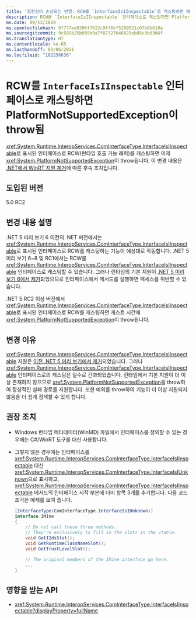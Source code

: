 ```yaml
---
title: '호환성이 손상되는 변경: RCW를 `InterfaceIsIInspectable`로 캐스팅하면 예외가 throw됨'
description: RCW를 `InterfaceIsIInspectable` 인터페이스로 캐스팅하면 PlatformNotSupportedException이 throw되는 .NET 5의 호환성이 손상되는 변경에 관해 알아봅니다.
ms.date: 09/13/2020
ms.openlocfilehash: 9f777ee9396f7822c9ff6bf5209021c07b8b618a
ms.sourcegitcommit: 9c589b25b005b9a7f87327646020eb85c3b6306f
ms.translationtype: HT
ms.contentlocale: ko-KR
ms.lasthandoff: 03/06/2021
ms.locfileid: "102256636"
---
```

# <a name="casting-rcw-to-an-interfaceisiinspectable-interface-throws-platformnotsupportedexception"></a>RCW를 `InterfaceIsIInspectable` 인터페이스로 캐스팅하면 PlatformNotSupportedException이 throw됨

<xref:System.Runtime.InteropServices.ComInterfaceType.InterfaceIsIInspectable>로 표시된 인터페이스로 RCW(런타임 호출 가능 래퍼)를 캐스팅하면 이제 <xref:System.PlatformNotSupportedException>이 throw됩니다. 이 변경 내용은 [.NET에서 WinRT 지원 제거](built-in-support-for-winrt-removed.md)에 따른 후속 조치입니다.

## <a name="version-introduced"></a>도입된 버전

5.0 RC2

## <a name="change-description"></a>변경 내용 설명

.NET 5 미리 보기 6 이전의 .NET 버전에서는 <xref:System.Runtime.InteropServices.ComInterfaceType.InterfaceIsIInspectable>로 표시된 인터페이스로 RCW를 캐스팅하는 기능이 예상대로 작동합니다. .NET 5 미리 보기 6~8 및 RC1에서는 RCW를 <xref:System.Runtime.InteropServices.ComInterfaceType.InterfaceIsIInspectable> 인터페이스로 캐스팅할 수 있습니다. 그러나 런타임의 기본 지원이 [.NET 5 미리 보기 6에서 제거](built-in-support-for-winrt-removed.md)되었으므로 인터페이스에서 메서드를 실행하면 액세스를 위반할 수 있습니다.

.NET 5 RC2 이상 버전에서 <xref:System.Runtime.InteropServices.ComInterfaceType.InterfaceIsIInspectable>로 표시된 인터페이스로 RCW를 캐스팅하면 캐스트 시간에 <xref:System.PlatformNotSupportedException>이 throw됩니다.

## <a name="reason-for-change"></a>변경 이유

<xref:System.Runtime.InteropServices.ComInterfaceType.InterfaceIsIInspectable> 지원은 [이전 .NET 5 미리 보기에서 제거](built-in-support-for-winrt-removed.md)되었습니다. 그러나 <xref:System.Runtime.InteropServices.ComInterfaceType.InterfaceIsIInspectable> 인터페이스로의 캐스팅은 실수로 간과되었습니다. 런타임에서 기본 지원이 더 이상 존재하지 않으므로 <xref:System.PlatformNotSupportedException>을 throw하여 정상적인 실패 경로를 지원합니다. 또한 예외를 throw하여 기능이 더 이상 지원되지 않음을 더 쉽게 검색할 수 있게 합니다.

## <a name="recommended-action"></a>권장 조치

- Windows 런타임 메타데이터(WinMD) 파일에서 인터페이스를 정의할 수 있는 경우에는 C#/WinRT 도구를 대신 사용합니다.

- 그렇지 않은 경우에는 인터페이스를 <xref:System.Runtime.InteropServices.ComInterfaceType.InterfaceIsIInspectable> 대신 <xref:System.Runtime.InteropServices.ComInterfaceType.InterfaceIsIUnknown>으로 표시하고, <xref:System.Runtime.InteropServices.ComInterfaceType.InterfaceIsIInspectable> 메서드의 인터페이스 시작 부분에 더미 항목 3개를 추가합니다. 다음 코드 조각은 예제를 보여 줍니다.

  ```csharp
  [InterfaceType(ComInterfaceType.InterfaceIsIUnknown)]
  interface IMine
  {
      // Do not call these three methods.
      // They're exclusively to fill in the slots in the vtable.
      void GetIIdsSlot();
      void GetRuntimeClassNameSlot();
      void GetTrustLevelSlot();

      // The original members of the IMine interface go here.
      ...
  }
  ```

## <a name="affected-apis"></a>영향을 받는 API

- <xref:System.Runtime.InteropServices.ComInterfaceType.InterfaceIsIInspectable?displayProperty=fullName>

<!--

### Affected APIs

- `F:System.Runtime.InteropServices.ComInterfaceType.InterfaceIsIInspectable`

### Category

Interop

-->
